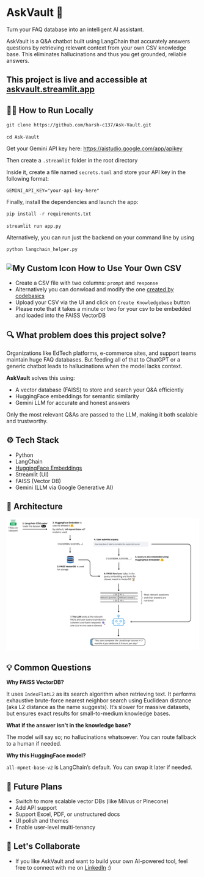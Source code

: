 # AskVault 🧠  
Turn your FAQ database into an intelligent AI assistant.

AskVault is a Q&A chatbot built using LangChain that accurately answers questions by retrieving relevant context from your own CSV knowledge base. This eliminates  hallucinations and thus you get grounded, reliable answers.

This project is live and accessible at [askvault.streamlit.app](https://askvault.streamlit.app/)
---

## 🧑‍💻 How to Run Locally

```
git clone https://github.com/harsh-c137/Ask-Vault.git

cd Ask-Vault
```
Get your Gemini API key here: https://aistudio.google.com/app/apikey

Then create a `.streamlit` folder in the root directory

Inside it, create a file named `secrets.toml` and store your API key in the following format:

```
GEMINI_API_KEY="your-api-key-here"
```

Finally, install the dependencies and launch the app:

```
pip install -r requirements.txt

streamlit run app.py
```

Alternatively, you can run just the backend on your command line by using
```
python langchain_helper.py
```

## <img src="https://cdn-icons-png.flaticon.com/512/9159/9159105.png" alt="My Custom Icon" width="26" height="26"> How to Use Your Own CSV

- Create a CSV file with two columns: `prompt` and `response`
- Alternatively you can donwload and modify the one [created by codebasics](https://github.com/harsh-c137/Ask-Vault/blob/main/codebasics_faqs.csv)
- Upload your CSV via the UI and click on `Create Knowledgebase` button
- Please note that it takes a minute or two for your csv to be embedded and loaded into the FAISS VectorDB

## 🔍 What problem does this project solve?

Organizations like EdTech platforms, e-commerce sites, and support teams maintain huge FAQ databases. But feeding all of that to ChatGPT or a generic chatbot leads to hallucinations when the model lacks context.

**AskVault** solves this using:
- A vector database (FAISS) to store and search your Q&A efficiently
- HuggingFace embeddings for semantic similarity
- Gemini LLM for accurate and honest answers

Only the most relevant Q&As are passed to the LLM, making it both scalable and trustworthy.

## ⚙️ Tech Stack

- Python
- LangChain
- [HuggingFace Embeddings](https://huggingface.co/sentence-transformers/all-mpnet-base-v2)
- Streamlit (UI)
- FAISS (Vector DB)
- Gemini (LLM via Google Generative AI)

## 🧩 Architecture
![My Architecture](./AskVault-Architecture.png)

## 💡 Common Questions
**Why FAISS VectorDB?**

It uses `IndexFlatL2` as its search algorithm when retrieving text. It performs exhaustive brute-force nearest neighbor search using Euclidean distance (aka L2 distance as the name suggests). It’s slower for massive datasets, but ensures exact results for small-to-medium knowledge bases.

**What if the answer isn't in the knowledge base?**

The model will say so; no hallucinations whatsoever. You can route fallback to a human if needed.

**Why this HuggingFace model?**

`all-mpnet-base-v2` is LangChain’s default. You can swap it later if needed.

## 🚀 Future Plans
- Switch to more scalable vector DBs (like Milvus or Pinecone)
- Add API support
- Support Excel, PDF, or unstructured docs
- UI polish and themes
- Enable user-level multi-tenancy

## 🤝 Let's Collaborate
- If you like AskVault and want to build your own AI-powered tool, feel free to connect with me on [LinkedIn](https://www.linkedin.com/in/harsh-deshpande-v1/) :)
